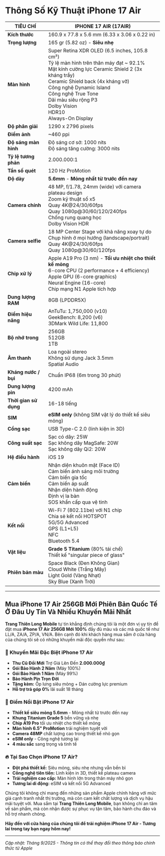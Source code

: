 # Thông Số Kỹ Thuật iPhone 17 Air

| TIÊU CHÍ | IPHONE 17 AIR (17AIR) |
|----------|------------------------|
| **Kích thước** | 160.9 x 77.8 x 5.6 mm (6.33 x 3.06 x 0.22 in) |
| **Trọng lượng** | 165 gr (5.82 oz) - **Siêu nhẹ** |
| **Màn hình** | Super Retina XDR OLED (6.5 inches, 105.8 cm²)<br>Tỷ lệ màn hình trên thân máy đạt ~ 92.1%<br>Mặt kính cường lực Ceramic Shield 2 (3x kháng trầy)<br>Ceramic Shield back (4x kháng vỡ)<br>Công nghệ Dynamic Island<br>Công nghệ True Tone<br>Dãi màu siêu rộng P3<br>Dolby Vision<br>HDR10<br>Always-On Display |
| **Độ phân giải** | 1290 x 2796 pixels |
| **Điểm ảnh** | ~460 ppi |
| **Độ sáng màn hình** | Độ sáng cơ sở: 1000 nits<br>Độ sáng tăng cường: 3000 nits |
| **Tỷ lệ tương phản** | 2.000.000:1 |
| **Tần số quét** | 120 Hz ProMotion |
| **Độ dày** | **5.6mm** - **Mỏng nhất từ trước đến nay** |
| **Camera chính** | 48 MP, f/1.78, 24mm (wide) với camera plateau design<br>Zoom kỹ thuật số x5<br>Quay 4K@24/30/60fps<br>Quay 1080p@30/60/120/240fps<br>Chống rung quang học<br>Dolby Vision HDR |
| **Camera selfie** | 18 MP Center Stage với khả năng xoay tự do<br>Chụp hình ở mọi hướng (landscape/portrait)<br>Quay 4K@24/30/60fps<br>Quay 1080p@30/60/120fps |
| **Chip xử lý** | Apple A19 Pro (3 nm) - **Tối ưu nhiệt cho thiết kế mỏng**<br>6-core CPU (2 performance + 4 efficiency)<br>Apple GPU (6-core graphics)<br>Neural Engine (16-core)<br>Chip mạng N1 Apple tích hợp |
| **Dung lượng RAM** | 8GB (LPDDR5X) |
| **Điểm hiệu năng** | AnTuTu: 1,750,000 (v10)<br>GeekBench: 8,200 (v6)<br>3DMark Wild Life: 11,800 |
| **Bộ nhớ trong** | 256GB<br>512GB<br>1TB |
| **Âm thanh** | Loa ngoài stereo<br>Không sử dụng Jack 3.5mm<br>Spatial Audio |
| **Kháng nước / bụi** | Chuẩn IP68 (6m trong 30 phút) |
| **Dung lượng pin** | 4200 mAh |
| **Thời gian sử dụng** | 16-18 tiếng |
| **SIM** | **eSIM only** (không SIM vật lý do thiết kế siêu mỏng) |
| **Cổng sạc** | USB Type-C 2.0 (linh kiện in 3D) |
| **Công suất sạc** | Sạc có dây: 25W<br>Sạc không dây MagSafe: 20W<br>Sạc không dây Qi2: 20W |
| **Hệ điều hành** | iOS 19 |
| **Cảm biến** | Nhận diện khuôn mặt (Face ID)<br>Cảm biến ánh sáng môi trường<br>Cảm biến gia tốc<br>Cảm biến áp suất<br>Nhận diện hành động<br>Định vị la bàn<br>SOS khẩn cấp qua vệ tinh |
| **Kết nối** | Wi-Fi 7 (802.11be) với N1 chip<br>Chia sẻ kết nối HOTSPOT<br>5G/5G Advanced<br>GPS (L1+L5)<br>NFC<br>Bluetooth 5.4 |
| **Vật liệu** | **Grade 5 Titanium** (80% tái chế)<br>Thiết kế "singular piece of glass" |
| **Phiên bản màu** | Space Black (Đen Không Gian)<br>Cloud White (Trắng Mây)<br>Light Gold (Vàng Nhạt)<br>Sky Blue (Xanh Trời) |

---

## Mua iPhone 17 Air 256GB Mới Phiên Bản Quốc Tế Ở Đâu Uy Tín Và Nhiều Khuyến Mãi Nhất

**Trang Thiên Long Mobile** tự tin khẳng định chúng tôi là một đơn vị uy tín để đặt mua **iPhone 17 Air 256GB Mới 100%** đầy đủ màu và các mã quốc tế như LL/A, ZA/A, ZP/A, VN/A. Bên cạnh đó khi khách hàng mua sắm ở cửa hàng của chúng tôi sẽ có những khuyến mãi độc quyền như sau:

### 🎁 **Khuyến Mãi Đặc Biệt iPhone 17 Air**
- **Thu Cũ Đổi Mới** Trợ Giá Lên Đến **2.000.000₫**
- **Gói Bảo Hành 2 Năm** (Máy 100%)
- **Gói Bảo Hành 1 Năm** (Máy 99%)
- **Bảo Hành Pin Trọn Đời**
- **Tặng kèm:** Ốp lưng siêu mỏng + Dán cường lực premium
- **Hỗ trợ trả góp 0%** lãi suất 18 tháng

### 💎 **Điểm Nổi Bật iPhone 17 Air**
- **Thiết kế siêu mỏng 5.6mm** - Mỏng nhất từ trước đến nay
- **Khung Titanium Grade 5** bền vững và nhẹ
- **Chip A19 Pro** tối ưu nhiệt cho thiết kế mỏng
- **Màn hình 6.5" ProMotion** trải nghiệm tuyệt vời
- **Camera 48MP** chất lượng cao trong thiết kế nhỏ gọn
- **eSIM only** - Công nghệ tương lai
- **4 màu sắc** sang trọng và tinh tế

### 🔥 **Tại Sao Chọn iPhone 17 Air?**
- **Đột phá thiết kế:** Siêu mỏng, siêu nhẹ nhưng vẫn bền bỉ
- **Công nghệ tiên tiến:** Linh kiện in 3D, thiết kế plateau camera
- **Trải nghiệm cao cấp:** Màn hình lớn trong thân máy nhỏ gọn
- **Tương lai di động:** eSIM và kết nối 5G Advanced

Chúng tôi không chỉ mang đến những sản phẩm Apple chính hãng với mức giá cạnh tranh nhất thị trường, mà còn cam kết chất lượng và dịch vụ hậu mãi tuyệt vời. Mua sắm tại **Trang Thiên Long Mobile**, bạn không chỉ an tâm về sản phẩm, mà còn nhận được sự phục vụ tận tâm, bảo hành chu đáo và hỗ trợ nhanh chóng.

**Hãy đến với cửa hàng của chúng tôi để trải nghiệm iPhone 17 Air - Tương lai trong tay bạn ngay hôm nay!**

---

*Cập nhật: Tháng 9/2025 - Thông tin có thể thay đổi theo thông báo chính thức từ Apple*